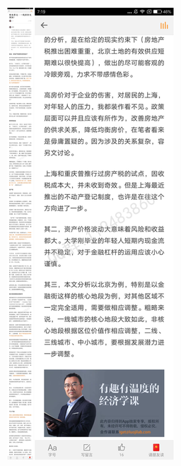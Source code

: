 ![](../../images/2016年12月/HF1210-周末荐文｜一线房价无泡沫？.jpg)
![](../../images/2016年12月/HF1210-周末荐文｜一线房价无泡沫？2.jpg)
